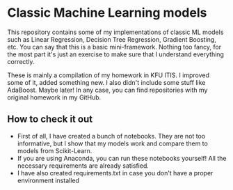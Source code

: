 # Classic Machine Learning models

This repository contains some of my implementations of classic ML models such as Linear Regression, Decision Tree Regression, Gradient Boosting, etc. You can say that this is a basic mini-framework. Nothing too fancy, for the most part it's just an exercise to make sure that I understand everything correctly.

These is mainly a compilation of my homework in KFU ITIS. I improved some of it, added something new. I also didn't include some stuff like AdaBoost. Maybe later! In any case, you can find repositories with my original homework in my GitHub.

## How to check it out

- First of all, I have created a bunch of notebooks. They are not too informative, but I show that my models work and compare them to models from Scikit-Learn.
- If you are using Anaconda, you can run these notebooks yourself! All the necessary requirements are already satisfied.
- I have also created requirements.txt in case you don't have a proper environment installed

